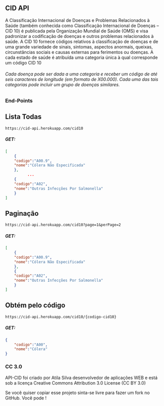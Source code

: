 ## CID API

A Classificação Internacional de Doenças e Problemas Relacionados à Saúde (também conhecida como Classificação Internacional de Doenças – CID 10) é publicada pela Organização Mundial de Saúde (OMS) e visa padronizar a codificação de doenças e outros problemas relacionados à saúde. A CID 10 fornece códigos relativos à classificação de doenças e de uma grande variedade de sinais, sintomas, aspectos anormais, queixas, circunstâncias sociais e causas externas para ferimentos ou doenças. A cada estado de saúde é atribuída uma categoria única à qual corresponde um código CID 10

###### Cada doença pode ser dada a uma categoria e receber um código de até seis caracteres de longitude (em formato de X00.000). Cada uma das tais categorias pode incluir um grupo de doenças similares.



### End-Points

## Lista Todas
`https://cid-api.herokuapp.com/cid10`
##### GET:

```json
[
    {
    "codigo":"A00.9",
    "nome":"Cólera Não Especificada"
    },
          ...
    {
    "codigo":"A02",
    "nome":"Outras Infecções Por Salmonella"
    }
]  
```


## Paginação
`https://cid-api.herokuapp.com/cid10?page=1&perPage=2`
##### GET:

```json
[
    {
    "codigo":"A00.9",
    "nome":"Cólera Não Especificada"
    },
    {
    "codigo":"A02",
    "nome":"Outras Infecções Por Salmonella"
    }
]  
```

## Obtém pelo código

`https://cid-api.herokuapp.com/cid10/{codigo-cid10}`

##### GET: 

```json
{
    "codigo":"A00",
    "nome":"Cólera"
}   
```
### CC 3.0

API-CID foi criado por Atila Silva desenvolvedor de aplicações WEB e está sob a licença Creative Commons Attribution 3.0 License (CC BY 3.0)

Se você quiser copiar esse projeto sinta-se livre para fazer um fork no GitHub. Você pode !